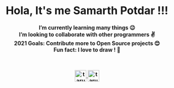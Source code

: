 <h1 align="center">Hola, It's me Samarth Potdar !!!</h1>

<p align="center">
<strong>
I’m currently learning many things 😉
<br />  
I’m looking to collaborate with other programmers ✌
<br />
<strong>2021 Goals<strong/>: Contribute more to Open Source projects 😊
<br />
<b>Fun fact<b/>: I love to draw ! 🎨
  <strong/>
<br />
</p>

<br />

<p align="center">
<a href="https://www.linkedin.com/in/samarth-potdar-a2930b19a/" target="blank"><img align="center" src="https://cdn.jsdelivr.net/npm/simple-icons@3.0.1/icons/linkedin.svg" alt="tarun-tomar-4ab0b5193" height="30" width="30" target="_blank"/>
<a href="https://www.instagram.com/_s_m_rth__1729__/" target="blank"><img align="center" src="https://cdn.jsdelivr.net/npm/simple-icons@3.0.1/icons/instagram.svg" alt="taru_122" height="30" width="30" target="_blank"/>
</p>
